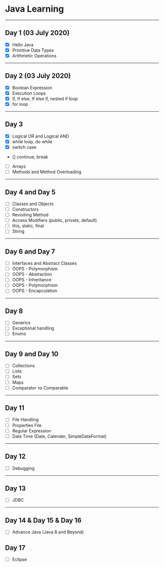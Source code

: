 # Java Learning

---
## Day 1 (03 July 2020) 
- [x] Hello Java
- [x] Primitive Data Types
- [x] Arithmetic Operations
---
## Day 2 (03 July 2020)
- [x] Boolean Expression
- [x] Execution Loops
- [x] If, If else, If else if, nested if loop
- [x] for loop
---
## Day 3
- [x] Logical OR and Logical AND
- [x] while loop, do while
- [x] switch case
- [] continue, break
- [ ] Arrays
- [ ] Methods and Method Overloading
---
## Day 4 and Day 5 
- [ ] Classes and Objects
- [ ] Constructors
- [ ] Revisiting Method
- [ ] Access Modifiers (public, private, default)
- [ ] this, static, final
- [ ] String
---
## Day 6 and Day 7 
- [ ] Interfaces and Abstract Classes
- [ ] OOPS - Polymorphism
- [ ] OOPS - Abstraction
- [ ] OOPS - Inheritance
- [ ] OOPS - Polymorphism
- [ ] OOPS - Encapculation
---
## Day 8
- [ ] Generics
- [ ] Exceptional handling
- [ ] Enums
---
## Day 9 and Day 10
- [ ] Collections
- [ ] Lists
- [ ] Sets
- [ ] Maps
- [ ] Comparator vs Comparable
---
## Day 11
- [ ] File Handling
- [ ] Properties File
- [ ] Regular Expression
- [ ] Date Time (Date, Calender, SimpleDateFormat)
---
## Day 12 
- [ ] Debugging
---
## Day 13
- [ ] JDBC
---
## Day 14 & Day 15 & Day 16
- [ ] Advance Java (Java 8 and Beyond)

## Day 17 
- [ ] Eclipse